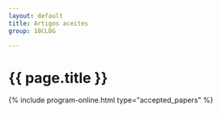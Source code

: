 ```yaml
---
layout: default
title: Artigos aceites
group: 10CLBG

---
```


# {{ page.title }}

{% include program-online.html type="accepted_papers" %}
